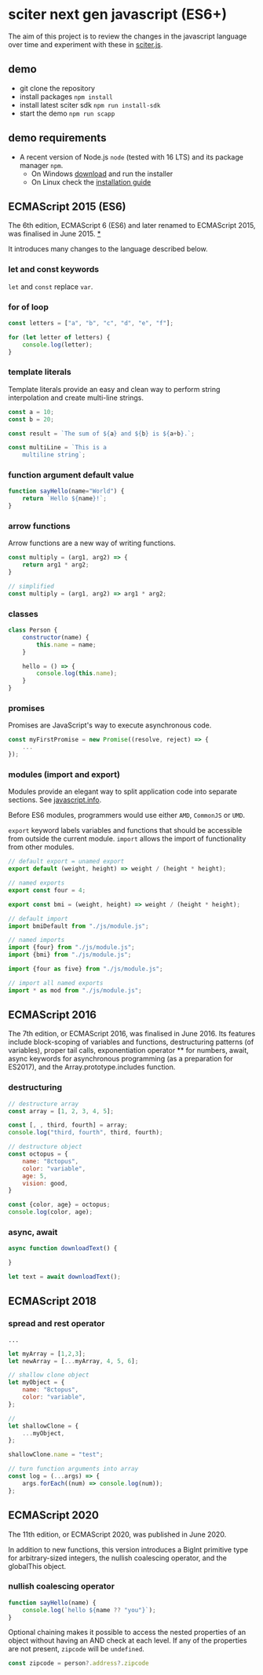 # sciter next gen javascript (ES6+)

The aim of this project is to review the changes in the javascript language over time and experiment with these in [sciter.js](https://sciter.com/).

## demo

- git clone the repository
- install packages `npm install`
- install latest sciter sdk `npm run install-sdk`
- start the demo `npm run scapp`

## demo requirements

- A recent version of Node.js `node` (tested with 16 LTS) and its package manager `npm`.
    - On Windows [download](https://nodejs.dev/download/) and run the installer
    - On Linux check the [installation guide](https://www.digitalocean.com/community/tutorials/how-to-install-node-js-on-ubuntu-20-04#option-2-%E2%80%94-installing-node-js-with-apt-using-a-nodesource-ppa)

## ECMAScript 2015 (ES6)

The 6th edition, ECMAScript 6 (ES6) and later renamed to ECMAScript 2015, was finalised in June 2015. [\*](https://en.wikipedia.org/wiki/ECMAScript)

It introduces many changes to the language described below.

### let and const keywords

`let` and `const` replace `var`.

### for of loop

```js
const letters = ["a", "b", "c", "d", "e", "f"];

for (let letter of letters) {
    console.log(letter);
}
```

### template literals

Template literals provide an easy and clean way to perform string interpolation and create multi-line strings.

```js
const a = 10;
const b = 20;

const result = `The sum of ${a} and ${b} is ${a+b}.`;

const multiLine = `This is a
    multiline string`;
```

### function argument default value

```js
function sayHello(name="World") {
    return `Hello ${name}!`;
}
```

### arrow functions

Arrow functions are a new way of writing functions.

```js
const multiply = (arg1, arg2) => {
    return arg1 * arg2;
}

// simplified
const multiply = (arg1, arg2) => arg1 * arg2;
```

### classes

```js
class Person {
    constructor(name) {
        this.name = name;
    }

    hello = () => {
        console.log(this.name);
    }
}
```

### promises

Promises are JavaScript's way to execute asynchronous code.

```js
const myFirstPromise = new Promise((resolve, reject) => {
    ...
});
```

### modules (import and export)

Modules provide an elegant way to split application code into separate sections. See [javascript.info](https://javascript.info/modules-intro).

Before ES6 modules, programmers would use either `AMD`, `CommonJS` or `UMD`.

`export` keyword labels variables and functions that should be accessible from outside the current module.
`import` allows the import of functionality from other modules.

```js
// default export = unamed export
export default (weight, height) => weight / (height * height);

// named exports
export const four = 4;

export const bmi = (weight, height) => weight / (height * height);

// default import
import bmiDefault from "./js/module.js";

// named imports
import {four} from "./js/module.js";
import {bmi} from "./js/module.js";

import {four as five} from "./js/module.js";

// import all named exports
import * as mod from "./js/module.js";
```

## ECMAScript 2016

The 7th edition, or ECMAScript 2016, was finalised in June 2016. Its features include block-scoping of variables and functions, destructuring patterns (of variables), proper tail calls, exponentiation operator ** for numbers, await, async keywords for asynchronous programming (as a preparation for ES2017), and the Array.prototype.includes function.

### destructuring

```js
// destructure array
const array = [1, 2, 3, 4, 5];

const [, , third, fourth] = array;
console.log("third, fourth", third, fourth);

// destructure object
const octopus = {
    name: "8ctopus",
    color: "variable",
    age: 5,
    vision: good,
}

const {color, age} = octopus;
console.log(color, age);
```

### async, await

```js
async function downloadText() {

}

let text = await downloadText();
```

## ECMAScript 2018

### spread and rest operator

`...`

```js
let myArray = [1,2,3];
let newArray = [...myArray, 4, 5, 6];

// shallow clone object
let myObject = {
    name: "8ctopus",
    color: "variable",
};

//
let shallowClone = {
    ...myObject,
};

shallowClone.name = "test";

// turn function arguments into array
const log = (...args) => {
    args.forEach((num) => console.log(num));
};
```

## ECMAScript 2020

The 11th edition, or ECMAScript 2020, was published in June 2020.

In addition to new functions, this version introduces a BigInt primitive type for arbitrary-sized integers, the nullish coalescing operator, and the globalThis object.

### nullish coalescing operator

```js
function sayHello(name) {
    console.log(`hello ${name ?? "you"}`);
}
```

Optional chaining makes it possible to access the nested properties of an object without having an AND check at each level. If any of the properties are not present, `zipcode` will be `undefined`.

```js
const zipcode = person?.address?.zipcode
```
